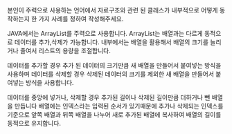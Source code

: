 본인이 주력으로 사용하는 언어에서 자료구조와 관련 된 클래스가 내부적으로 어떻게 동작하는지 한 가지 사례를 정하여 작성해주세요.

JAVA에서는 ArrayList를 주력으로 사용합니다.
ArrayList는 배열과는 다르게 동적으로 데이터를 추가,삭제가 가능합니다.
내부에서는 배열을 활용해서 배열의 크기를 늘리거나 줄여서 리스트의 용량을 조절합니다.

데이터를 추가할 경우 추가 된 데이터의 크기만큼 새 배열을 만들어서 붙여넣는 방식을 사용하며
데이터를 삭제할 경우 삭제된 데이터의 크기를 제외한 새 배열을 만들어서 붙여넣는 방식을 사용합니다.

데이터를 중앙에 넣거나, 삭제할 경우 추가된 길이나 삭제된 길이만큼 더하거나 뺀 배열을 만듭니다
배열에는 인덱스라는 입력된 순서가 있기때문에 추가나 삭제되는 인덱스를 기준으로
앞쪽 배열과 뒤쪽 배열을 나누어 새로 추가된 배열에 복사하여 배열의 길이를 동적으로 유지합니다.